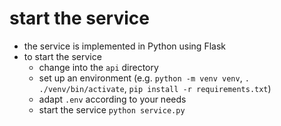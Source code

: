 # start the service

* the service is implemented in Python using Flask
* to start the service
  * change into the `api` directory
  * set up an environment (e.g. `python -m venv venv`, `. ./venv/bin/activate`, `pip install -r requirements.txt`)
  * adapt `.env` according to your needs
  * start the service `python service.py`
